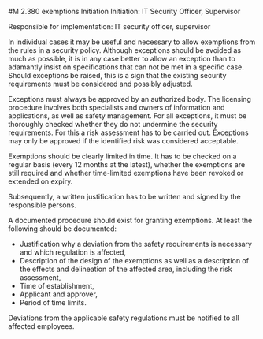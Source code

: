 #M 2.380 exemptions
Initiation Initiation: IT Security Officer, Supervisor

Responsible for implementation: IT security officer, supervisor

In individual cases it may be useful and necessary to allow exemptions from the rules in a security policy. Although exceptions should be avoided as much as possible, it is in any case better to allow an exception than to adamantly insist on specifications that can not be met in a specific case. Should exceptions be raised, this is a sign that the existing security requirements must be considered and possibly adjusted.

Exceptions must always be approved by an authorized body. The licensing procedure involves both specialists and owners of information and applications, as well as safety management. For all exceptions, it must be thoroughly checked whether they do not undermine the security requirements. For this a risk assessment has to be carried out. Exceptions may only be approved if the identified risk was considered acceptable.

Exemptions should be clearly limited in time. It has to be checked on a regular basis (every 12 months at the latest), whether the exemptions are still required and whether time-limited exemptions have been revoked or extended on expiry.

Subsequently, a written justification has to be written and signed by the responsible persons.

A documented procedure should exist for granting exemptions. At least the following should be documented:

* Justification why a deviation from the safety requirements is necessary and which regulation is affected,
* Description of the design of the exemptions as well as a description of the effects and delineation of the affected area, including the risk assessment,
* Time of establishment,
* Applicant and approver,
* Period of time limits.


Deviations from the applicable safety regulations must be notified to all affected employees.



